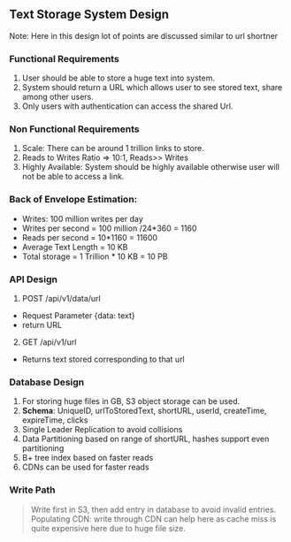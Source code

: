 ## Text Storage System Design
Note: Here in this design lot of points are discussed similar to url shortner

### Functional Requirements
1. User should be able to store a huge text into system. 
2. System should return a URL which allows user to see stored text, share among other users.
3. Only users with authentication can access the shared Url.

### Non Functional Requirements
1. Scale: There can be around 1 trillion links to store.
2. Reads to Writes Ratio => 10:1, Reads>> Writes
3. Highly Available: System should be highly available otherwise user will not be able to access a link.

### Back of Envelope Estimation:
- Writes: 100 million writes per day
- Writes per second = 100 million /24*360 = 1160
- Reads per second = 10*1160 = 11600
- Average Text Length = 10 KB
- Total storage = 1 Trillion * 10 KB = 10 PB

### API Design
1. POST /api/v1/data/url
- Request Parameter {data: text}
- return URL

2. GET /api/v1/url
- Returns text stored corresponding to that url

### Database Design
1. For storing huge files in GB, S3 object storage can be used.
2. **Schema**: UniqueID, urlToStoredText, shortURL, userId, createTime, expireTime, clicks
3. Single Leader Replication to avoid collisions 
4. Data Partitioning based on range of shortURL, hashes support even partitioning
5. B+ tree index based on faster reads
6. CDNs can be used for faster reads

### Write Path
> Write first in S3, then add entry in database to avoid invalid entries.<br>
> Populating CDN: write through CDN can help here as cache miss is quite expensive here due to huge file size.
